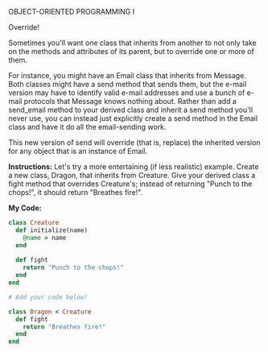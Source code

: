 OBJECT-ORIENTED PROGRAMMING I

Override!

Sometimes you'll want one class that inherits from another to not only take on the methods and attributes of its parent, but to override one or more of them.

For instance, you might have an Email class that inherits from Message. Both classes might have a send method that sends them, but the e-mail version may have to identify valid e-mail addresses and use a bunch of e-mail protocols that Message knows nothing about. Rather than add a send_email method to your derived class and inherit a send method you'll never use, you can instead just explicitly create a send method in the Email class and have it do all the email-sending work.

This new version of send will override (that is, replace) the inherited version for any object that is an instance of Email.

**Instructions:**
Let's try a more entertaining (if less realistic) example. Create a new class, Dragon, that inherits from Creature. Give your derived class a fight method that overrides Creature's; instead of returning "Punch to the chops!", it should return "Breathes fire!".

**My Code:**
```ruby
class Creature
  def initialize(name)
    @name = name
  end
  
  def fight
    return "Punch to the chops!"
  end
end

# Add your code below!

class Dragon < Creature
  def fight
    return "Breathes fire!"
  end
end
```
